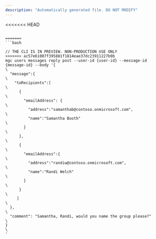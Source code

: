 ```yaml
---
description: "Automatically generated file. DO NOT MODIFY"
---
```


<<<<<<< HEAD
```cli

=======
```bash

// THE CLI IS IN PREVIEW. NON-PRODUCTION USE ONLY
>>>>>>> ac57e61007f395881f1814eae37dc23911227b9b
mgc users messages reply post --user-id {user-id} --message-id {message-id} --body '{\
  "message":{  \
    "toRecipients":[\
      {\
        "emailAddress": {\
          "address":"samanthab@contoso.onmicrosoft.com",\
          "name":"Samantha Booth"\
        }\
      },\
      {\
        "emailAddress":{\
          "address":"randiw@contoso.onmicrosoft.com",\
          "name":"Randi Welch"\
        }\
      }\
     ]\
  },\
  "comment": "Samantha, Randi, would you name the group please?" \
}\
'

```